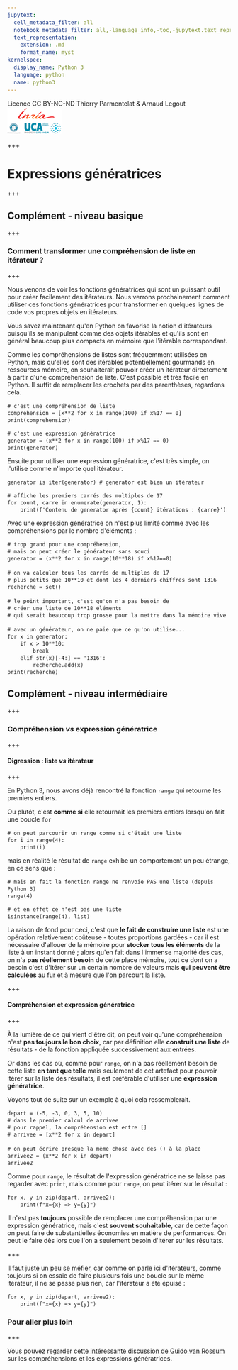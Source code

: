 ```yaml
---
jupytext:
  cell_metadata_filter: all
  notebook_metadata_filter: all,-language_info,-toc,-jupytext.text_representation.jupytext_version,-jupytext.text_representation.format_version
  text_representation:
    extension: .md
    format_name: myst
kernelspec:
  display_name: Python 3
  language: python
  name: python3
---
```


<div class="licence">
<span>Licence CC BY-NC-ND</span>
<span>Thierry Parmentelat &amp; Arnaud Legout</span>
<span><img src="media/both-logos-small-alpha.png" /></span>
</div>

+++

# Expressions génératrices

+++

## Complément - niveau basique

+++

### Comment transformer une compréhension de liste en itérateur ?

+++

Nous venons de voir les fonctions génératrices qui sont un puissant outil pour créer facilement des itérateurs. Nous verrons prochainement comment utiliser ces fonctions génératrices pour transformer en quelques lignes de code vos propres objets en itérateurs. 

Vous savez maintenant qu'en Python on favorise la notion d'itérateurs puisqu'ils se manipulent comme des objets itérables et qu'ils sont en général beaucoup plus compacts en mémoire que l'itérable correspondant. 

Comme les compréhensions de listes sont fréquemment utilisées en Python, mais qu'elles sont des itérables potentiellement gourmands en ressources mémoire, on souhaiterait pouvoir créer un itérateur directement à partir d'une compréhension de liste. C'est possible et très facile en Python. Il suffit de remplacer les crochets par des parenthèses, regardons cela.

```{code-cell}
# c'est une compréhension de liste
comprehension = [x**2 for x in range(100) if x%17 == 0] 
print(comprehension)
```

```{code-cell}
# c'est une expression génératrice
generator = (x**2 for x in range(100) if x%17 == 0) 
print(generator)
```

Ensuite pour utiliser une expression génératrice, c'est très simple, on l'utilise comme n'importe quel itérateur.

```{code-cell}
generator is iter(generator) # generator est bien un itérateur
```

```{code-cell}
# affiche les premiers carrés des multiples de 17
for count, carre in enumerate(generator, 1):
    print(f'Contenu de generator après {count} itérations : {carre}')
```

Avec une expression génératrice on n'est plus limité comme avec les compréhensions par le nombre d'éléments :

```{code-cell}
# trop grand pour une compréhension,
# mais on peut créer le générateur sans souci
generator = (x**2 for x in range(10**18) if x%17==0) 

# on va calculer tous les carrés de multiples de 17 
# plus petits que 10**10 et dont les 4 derniers chiffres sont 1316
recherche = set()

# le point important, c'est qu'on n'a pas besoin de 
# créer une liste de 10**18 éléments 
# qui serait beaucoup trop grosse pour la mettre dans la mémoire vive

# avec un générateur, on ne paie que ce qu'on utilise...
for x in generator:
    if x > 10**10:
        break
    elif str(x)[-4:] == '1316':
        recherche.add(x)
print(recherche)
```

## Complément - niveau intermédiaire

+++

### Compréhension *vs* expression génératrice

+++

#### Digression : liste *vs* itérateur

+++

En Python 3, nous avons déjà rencontré la fonction `range` qui retourne les premiers entiers.

Ou plutôt, c'est **comme si** elle retournait les premiers entiers lorsqu'on fait une boucle `for`

```{code-cell}
# on peut parcourir un range comme si c'était une liste
for i in range(4):
    print(i)
```

mais en réalité le résultat de `range` exhibe un comportement un peu étrange, en ce sens que :

```{code-cell}
# mais en fait la fonction range ne renvoie PAS une liste (depuis Python 3)
range(4)
```

```{code-cell}
# et en effet ce n'est pas une liste
isinstance(range(4), list)
```

La raison de fond pour ceci, c'est que **le fait de construire une liste** est une opération relativement coûteuse - toutes proportions gardées - car il est nécessaire d'allouer de la mémoire pour **stocker tous les éléments** de la liste à un instant donné ; alors qu'en fait dans l'immense majorité des cas, on n'a **pas réellement besoin** de cette place mémoire, tout ce dont on a besoin c'est d'itérer sur un certain nombre de valeurs mais **qui peuvent être calculées** au fur et à mesure que l'on parcourt la liste.

+++

#### Compréhension et expression génératrice

+++

À la lumière de ce qui vient d'être dit, on peut voir qu'une compréhension n'est **pas toujours le bon choix**, car par définition elle **construit une liste** de résultats - de la fonction appliquée successivement aux entrées.

Or dans les cas où, comme pour `range`, on n'a pas réellement besoin de cette liste **en tant que telle** mais seulement de cet artefact pour pouvoir itérer sur la liste des résultats, il est préférable d'utiliser une **expression génératrice**.

Voyons tout de suite sur un exemple à quoi cela ressemblerait.

```{code-cell}
depart = (-5, -3, 0, 3, 5, 10)
# dans le premier calcul de arrivee 
# pour rappel, la compréhension est entre []
# arrivee = [x**2 for x in depart]

# on peut écrire presque la même chose avec des () à la place 
arrivee2 = (x**2 for x in depart)
arrivee2
```

Comme pour `range`, le résultat de l'expression génératrice ne se laisse pas regarder avec `print`, mais comme pour `range`, on peut itérer sur le résultat :

```{code-cell}
for x, y in zip(depart, arrivee2):
    print(f"x={x} => y={y}")
```

Il n'est pas **toujours** possible de remplacer une compréhension par une expression génératrice, mais c'est **souvent souhaitable**, car de cette façon on peut faire de substantielles économies en matière de performances. On peut le faire dès lors que l'on a seulement besoin d'itérer sur les résultats.

+++

Il faut juste un peu se méfier, car comme on parle ici d'itérateurs, comme toujours si on essaie de faire plusieurs fois une boucle sur le même itérateur, il ne se passe plus rien, car l'itérateur a été épuisé :

```{code-cell}
for x, y in zip(depart, arrivee2):
    print(f"x={x} => y={y}")
```

### Pour aller plus loin

+++

Vous pouvez regarder [cette intéressante discussion de Guido van Rossum](http://python-history.blogspot.fr/2010/06/from-list-comprehensions-to-generator.html ) sur les compréhensions et les expressions génératrices.
